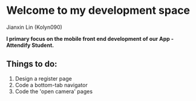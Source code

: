 # Welcome to my development space
Jianxin Lin (Kolyn090)

**I primary focus on the mobile front end development
of our App - Attendify Student.**

## Things to do:
1. Design a register page
2. Code a bottom-tab navigator
3. Code the 'open camera' pages
